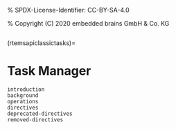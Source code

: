 % SPDX-License-Identifier: CC-BY-SA-4.0

% Copyright (C) 2020 embedded brains GmbH & Co. KG

```{index} tasks
```

(rtemsapiclassictasks)=

# Task Manager

```{toctree}
introduction
background
operations
directives
deprecated-directives
removed-directives
```
